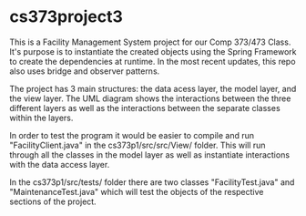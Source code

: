 # cs373project3

This is a Facility Management System project for our Comp 373/473 Class. It's purpose is to instantiate the created objects using the Spring Framework to create the dependencies at runtime. In the most recent updates, this repo also uses bridge and observer patterns.

The project has 3 main structures: the data acess layer, the model layer, and the view layer.
The UML diagram shows the interactions between the three different layers as well as the interactions between the separate classes within the layers.

In order to test the program it would be easier to compile and run "FacilityClient.java" in the cs373p1/src/src/View/ folder. This will run through all the classes in the model layer as well as instantiate interactions with the data access layer.

In the cs373p1/src/tests/ folder there are two classes "FacilityTest.java" and "MaintenanceTest.java" which will test the objects of the respective sections of the project.
